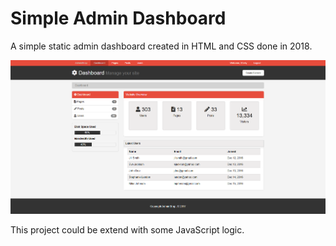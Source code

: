 # Simple Admin Dashboard

A simple static admin dashboard created in HTML and CSS done in 2018.

![Homepage](./homepage.png)

This project could be extend with some JavaScript logic.